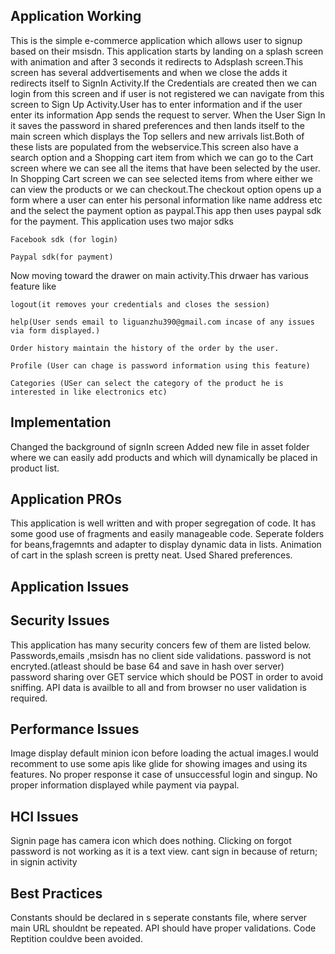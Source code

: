 Application Working 
----------------------
  This is the simple e-commerce application which allows user to signup based on their msisdn.
  This application starts by landing on a splash screen  with animation and after 3 seconds it redirects to Adsplash screen.This screen has several addvertisements and when we close the adds it redirects itself to SignIn Activity.If the Credentials are created then we can login from this screen and if user is not registered we can navigate from this screen to Sign Up Activity.User has to enter information and if the user enter its information App sends the request to server.
  When the User Sign In it saves the password in shared preferences and then lands itself to the main screen which displays the Top sellers and new arrivals list.Both of these lists are populated from the webservice.This screen also have a search option and a Shopping cart item from which we can go to the Cart screen where we can see all the items that have been selected by the user.
  In Shopping Cart screen we can see selected items from where either we can view the products or we can checkout.The checkout option opens up a form where a user can enter his personal information like name address etc and the select the payment option as paypal.This app then uses paypal sdk for the payment.
  This application uses two major sdks
  
    Facebook sdk (for login)

    Paypal sdk(for payment)

  Now moving toward the drawer on main activity.This drwaer has various feature like
  
    logout(it removes your credentials and closes the session) 

    help(User sends email to liguanzhu390@gmail.com incase of any issues via form displayed.)

    Order history maintain the history of the order by the user.
  
    Profile (User can chage is password information using this feature)
    
    Categories (USer can select the category of the product he is interested in like electronics etc)
    
  
Implementation
---------------
Changed the background of signIn screen
Added new file in asset folder where we can easily add products and which will dynamically be placed in product list.
  
Application PROs
---------------------
  This application is well written and with proper segregation of code.
  It has some good use of fragments and easily manageable code.
  Seperate folders for beans,fragemnts and adapter to display dynamic data in lists.
  Animation of cart in the splash screen is pretty neat.
  Used Shared preferences.
  

Application Issues
------------------------

Security Issues
----------------
This application has many security concers few of them are listed below.
Passwords,emails ,msisdn has no client side validations.
password is not encryted.(atleast should be base 64 and save in hash over server)
password sharing over GET service which should be POST in order to avoid sniffing.
API data is availble to all and from browser no user validation is required.

Performance Issues
-------------------
Image display default minion icon before loading the actual images.I would recomment to use some apis like glide for showing images and using its features.
No proper response it case of unsuccessful login and singup.
No proper information displayed while payment via paypal.

HCI Issues
--------------
Signin page has camera icon which does nothing.
Clicking on forgot password is not working as it is a text view.
cant sign in because of return; in  signin activity

Best Practices
-----------------
Constants should be declared in s seperate constants file, where server main URL shouldnt be repeated.
API should have proper validations.
Code Reptition couldve been avoided.





















